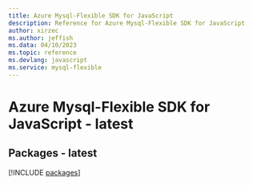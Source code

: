 ```yaml
---
title: Azure Mysql-Flexible SDK for JavaScript
description: Reference for Azure Mysql-Flexible SDK for JavaScript
author: xirzec
ms.author: jeffish
ms.data: 04/10/2023
ms.topic: reference
ms.devlang: javascript
ms.service: mysql-flexible
---
```

# Azure Mysql-Flexible SDK for JavaScript - latest
## Packages - latest
[!INCLUDE [packages](mysql-flexible-index.md)]